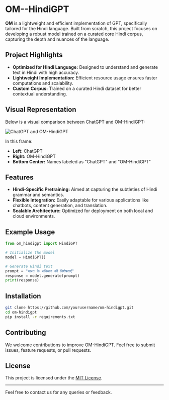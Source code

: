 # OM--HindiGPT

**OM** is a lightweight and efficient implementation of GPT, specifically tailored for the Hindi language. Built from scratch, this project focuses on developing a robust model trained on a curated core Hindi corpus, capturing the depth and nuances of the language.

## Project Highlights
- **Optimized for Hindi Language:** Designed to understand and generate text in Hindi with high accuracy.
- **Lightweight Implementation:** Efficient resource usage ensures faster computations and scalability.
- **Custom Corpus:** Trained on a curated Hindi dataset for better contextual understanding.

## Visual Representation
Below is a visual comparison between ChatGPT and OM-HindiGPT:

![ChatGPT and OM-HindiGPT](https://github.com/user-attachments/assets/1b556f79-d19b-4cb5-912a-564bbc393990)

In this frame:
- **Left:** ChatGPT
- **Right:** OM-HindiGPT
- **Bottom Center:** Names labeled as "ChatGPT" and "OM-HindiGPT"

## Features
- **Hindi-Specific Pretraining:** Aimed at capturing the subtleties of Hindi grammar and semantics.
- **Flexible Integration:** Easily adaptable for various applications like chatbots, content generation, and translation.
- **Scalable Architecture:** Optimized for deployment on both local and cloud environments.

## Example Usage
```python
from om_hindigpt import HindiGPT

# Initialize the model
model = HindiGPT()

# Generate Hindi text
prompt = "भारत के संविधान की विशेषताएँ"
response = model.generate(prompt)
print(response)
```

## Installation
```bash
git clone https://github.com/yourusername/om-hindigpt.git
cd om-hindigpt
pip install -r requirements.txt
```

## Contributing
We welcome contributions to improve OM-HindiGPT. Feel free to submit issues, feature requests, or pull requests.

## License
This project is licensed under the [MIT License](LICENSE).

---

Feel free to contact us for any queries or feedback.
